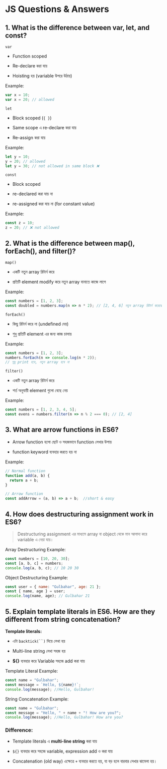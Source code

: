 
# JS Questions & Answers

## 1. What is the difference between var, let, and const?

`var`

- Function scoped

- Re-declare করা যায়

- Hoisting হয় (variable উপরে উঠায়)
 

Example:
```js
var x = 10;
var x = 20; // allowed
```

`let`

- Block scoped (`{ }`)

- Same scope এ re-declare করা যায়

- Re-assign করা যায়

Example:
```js
let y = 10;
y = 20; // allowed 
let y = 30; // not allowed in same block ❌
```

`const`

- Block scoped

- re-declared করা যায় না

- re-assigned করা যায় না (for constant value)

Example:
```js
const z = 10;
z = 20; // ❌ not allowed
```

## 2. What is the difference between map(), forEach(), and filter()?

`map()`

- একটি নতুন array রিটার্ন করে

- প্রতিটি element modify করে নতুন array বানাতে কাজে লাগে

Example:
```js
const numbers = [1, 2, 3];
const doubled = numbers.map(n => n * 2); // [2, 4, 6] নতুন array রিটার্ন করেছে
```

`forEach()`

- কিছু রিটার্ন করে না (undefined দেয়)

- শুধু প্রতিটি element এর জন্য কাজ চালায়

Example:
```js
const numbers = [1, 2, 3];
numbers.forEach(n => console.log(n * 2)); 
// শুধু print হবে, নতুন array হবে না
```

`filter()`

- একটি নতুন array রিটার্ন করে

- শর্ত অনুযায়ী element গুলো বেছে নেয়

Example:
```js
const numbers = [1, 2, 3, 4, 5];
const evens = numbers.filter(n => n % 2 === 0); // [2, 4]
```

## 3. What are arrow functions in ES6?

- Arrow function হলো ছোট ও সহজভাবে function লেখার উপায়

- function keyword ব্যবহার করতে হয় না


Example:
```js
// Normal function
function add(a, b) {
  return a + b;
}

// Arrow function
const addArrow = (a, b) => a + b;  //short & easy
```

## 4. How does destructuring assignment work in ES6?

> Destructuring assignment এর মাধ্যমে array বা object থেকে মান আলাদা করে variable এ নেয়া যায়।

Array Destructuring Example:
```js
const numbers = [10, 20, 30];
const [a, b, c] = numbers; 
console.log(a, b, c); // 10 20 30
```

Object Destructuring Example:
```js
const user = { name: "Gulbahar", age: 21 };
const { name, age } = user;
console.log(name, age); // Gulbahar 21
```

## 5. Explain template literals in ES6. How are they different from string concatenation?

**Template literals:** 
- এটা `backtick(``)` দিয়ে লেখা হয়

- Multi-line string লেখা সহজ হয়

- **${}** ব্যবহার করে Variable সহজে add করা যায় 

Template Literal Example:
```js
const name = "Gulbahar";
const message = `Hello, ${name}!`;
console.log(message); //Hello, Gulbahar!
```

String Concatenation Example:
```js
const name = "Gulbahar";
const message = "Hello, " + name + "! How are you?";
console.log(message); //Hello, Gulbahar! How are you?
```

### Difference:

- Template literals এ **multi-line string** করা যায় 

- `${}` ব্যবহার করে সহজে variable, expression add ও করা যায়

- Concatenation (old way) এক্ষেত্রে  ` + ` ব্যবহার করতে হয়, যা বড় হলে বারবার লেখার ঝামেলা হয়। 